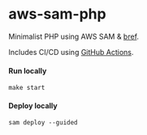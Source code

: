 # aws-sam-php

Minimalist PHP using AWS SAM & [bref][bref]. 

Includes CI/CD using [GitHub Actions][ci_cd].

#### Run locally
`make start`

#### Deploy locally
`sam deploy --guided`

[bref]: https://bref.sh/
[ci_cd]: https://github.com/rdok/aws-sam-php/actions

